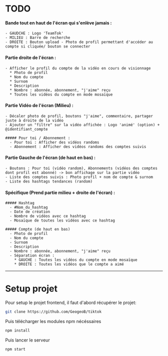 # TODO
  #### Bande tout en haut de l'écran qui s'enlève jamais :
    - GAUDCHE : Logo 'TeamTok'
    - MILIEU : Barre de recherche
    - DROITE : Bouton upload - Photo de profil permettant d'accéder au compte si cliquée/ bouton se connecter

  #### Partie droite de l'écran :
    - Afficher le profil du compte de la vidéo en cours de visionnage
      * Photo de profil
      * Nom du compte
      * Surnom
      * Description
      * Nombre : abonnée, abonnement, "j'aime" reçu
      * Toutes les vidéos du compte en mode mosaïque

  #### Partie Vidéo de l'écran (Milieu) :
    - Décaler photo de profil, boutons "j'aime", commentaire, partager juste à droite de la vidéo
    - Ajouter un "filtre" sur la vidéo affichée : Logo 'animé' (option) + @identifiant_compte
    
    ##### Pour toi / Abonnement :
      - Pour toi : Afficher des vidéos randoms
      - Abonnement : Afficher des vidéos randoms des comptes suivis

  #### Partie Gauche de l'écran (de haut en bas) :
    - Boutons : Pour toi (vidéo random), Abonnements (vidéos des comptes dont profil est abonné) -> bon affichage sur la partie vidéo
    - Liste des comptes suivis : Photo profil + nom de compte & surnom
    - Liste des hashtags tendances (random)
    
  #### Spécifique (Prend partie milieu + droite de l'écran) :

    ##### Hashtag
      - #Nom_du_hashtag
      - Date de création
      - Nombre de vidéos avec ce hashtag
      - Mosaïque de toutes les vidéos avec ce hashtag
    
    ##### Compte (de haut en bas)
      - Photo de profil
      - Nom du compte
      - Surnom
      - Description
      - Nombre : abonnée, abonnement, "j'aime" reçu
      - Séparation écran :
        * GAUCHE : Toutes les vidéos du compte en mode mosaïque
        * DROITE : Toutes les vidéos que le compte a aimé
---

# Setup projet

Pour setup le projet frontend, il faut d'abord récupérer le projet:
```sh
git clone https://github.com/GeogeoB/tiktok
```

Puis télécharger les modules npm nécéssaires
```sh
npm install
```

Puis lancer le serveur
```sh
npm start
```
